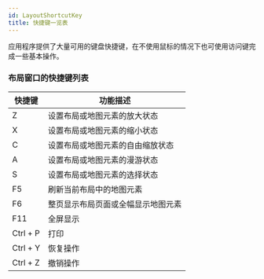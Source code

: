 ```yaml
---
id: LayoutShortcutKey
title: 快捷键一览表
---
```

应用程序提供了大量可用的键盘快捷键，在不使用鼠标的情况下也可使用访问键完成一些基本操作。

### 布局窗口的快捷键列表

快捷键 | 功能描述  
---|---  
Z | 设置布局或地图元素的放大状态  
X | 设置布局或地图元素的缩小状态  
C | 设置布局或地图元素的自由缩放状态  
A | 设置布局或地图元素的漫游状态  
S | 设置布局或地图元素的选择状态  
F5 | 刷新当前布局中的地图元素  
F6 | 整页显示布局页面或全幅显示地图元素  
F11 | 全屏显示  
Ctrl + P | 打印  
Ctrl + Y | 恢复操作  
Ctrl + Z | 撤销操作  
  